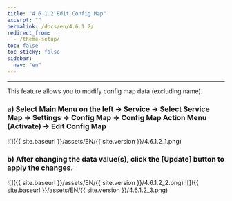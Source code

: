 ```yaml
---
title: "4.6.1.2 Edit Config Map"
excerpt: ""
permalink: /docs/en/4.6.1.2/
redirect_from:
  - /theme-setup/
toc: false
toc_sticky: false
sidebar:
  nav: "en"
---
```



---
This feature allows you to modify config map data \(excluding name\).

### a\) Select Main Menu on the left → Service → Select Service Map → Settings → Config Map → Config Map Action Menu \(Activate\) → Edit Config Map
![]({{ site.baseurl }}/assets/EN/{{ site.version }}/4.6.1.2_1.png)

### b\) After changing the data value(s), click the [Update] button to apply the changes.
![]({{ site.baseurl }}/assets/EN/{{ site.version }}/4.6.1.2_2.png)
![]({{ site.baseurl }}/assets/EN/{{ site.version }}/4.6.1.2_3.png)
